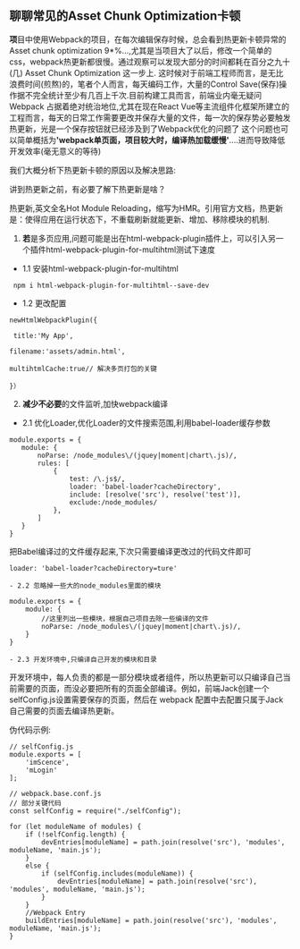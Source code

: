 ## 聊聊常见的Asset Chunk Optimization卡顿
<b>项</b>目中使用Webpack的项目，在每次编辑保存时候，总会看到热更新卡顿异常的Asset chunk optimization 9*%...,尤其是当项目大了以后，修改一个简单的css，webpack热更新都很慢。通过观察可以发现大部分的时间都耗在百分之九十(几) Asset Chunk Optimization 这一步上. 这时候对于前端工程师而言，是无比浪费时间(煎熬)的，笔者个人而言，每天编码工作，大量的Control Save(保存)操作据不完全统计至少有几百上千次.目前构建工具而言，前端业内毫无疑问Webpack 占据着绝对统治地位,尤其在现在React Vue等主流组件化框架所建立的工程而言，每天的日常工作需要更改并保存大量的文件，每一次的保存势必要触发热更新，光是一个保存按钮就已经涉及到了Webpack优化的问题了
这个问题也可以简单概括为<b>'webpack单页面，项目较大时，编译热加载缓慢'</b>....进而导致降低开发效率(毫无意义的等待)

我们大概分析下热更新卡顿的原因以及解决思路:

讲到热更新之前，有必要了解下热更新是啥？

热更新,英文全名Hot Module Reloading，缩写为HMR。引用官方文档，热更新是：使得应用在运行状态下，不重载刷新就能更新、增加、移除模块的机制.

1. <b>若</b>是多页应用,问题可能是出在html-webpack-plugin插件上，可以引入另一个插件html-webpack-plugin-for-multihtml测试下速度

 - 1.1 安装html-webpack-plugin-for-multihtml
```
 npm i html-webpack-plugin-for-multihtml--save-dev
```

 - 1.2 更改配置
```
newHtmlWebpackPlugin({ 

 title:'My App',

filename:'assets/admin.html',

multihtmlCache:true// 解决多页打包的关键

}）
```

2. <b>减少不必要</b>的文件监听,加快webpack编译

 - 2.1 优化Loader,优化Loader的文件搜索范围,利用babel-loader缓存参数
 ```
 module.exports = {
    module: {
        noParse: /node_modules\/(jquey|moment|chart\.js)/,
        rules: [
            {
                test: /\.js$/,
                loader: 'babel-loader?cacheDirectory',
                include: [resolve('src'), resolve('test')],
                exclude:/node_modules/
            },
        ]
    }
}
```
把Babel编译过的文件缓存起来,下次只需要编译更改过的代码文件即可
```
loader: 'babel-loader?cacheDirectory=ture'
```
    - 2.2 忽略掉一些大的node_modules里面的模块
```
module.exports = {
    module: {
        //这里列出一些模块，根据自己项目去除一些编译的文件
        noParse: /node_modules\/(jquey|moment|chart\.js)/,
    }
}
```
    - 2.3 开发环境中,只编译自己开发的模块和目录

开发环境中，每人负责的都是一部分模块或者组件，所以热更新可以只编译自己当前需要的页面，而没必要把所有的页面全部编译。例如，前端Jack创建一个 selfConfig.js设置需要保存的页面，然后在 webpack 配置中去配置只属于Jack自己需要的页面去编译热更新。

伪代码示例:
```
// selfConfig.js
module.exports = [
    'imScence',
    'mLogin'
];

// webpack.base.conf.js 
// 部分关键代码
const selfConfig = require("./selfConfig");

for (let moduleName of modules) {
    if (!selfConfig.length) {
        devEntries[moduleName] = path.join(resolve('src'), 'modules', moduleName, 'main.js');
    } 
    else {
        if (selfConfig.includes(moduleName)) {
            devEntries[moduleName] = path.join(resolve('src'), 'modules', moduleName, 'main.js');
        }
    }
    //Webpack Entry
    buildEntries[moduleName] = path.join(resolve('src'), 'modules', moduleName, 'main.js');
}
```
